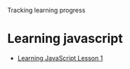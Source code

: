 Tracking learning progress
# Learning javascript 
- [Learning JavaScript Lesson 1](learning-javascript-basic-lesson-1.md)